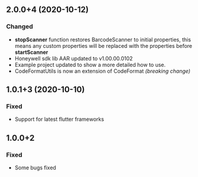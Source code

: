 ## 2.0.0+4 (2020-10-12)
### Changed
- **stopScanner** function restores BarcodeScanner to initial properties, this means any custom properties will be replaced with the properties before **startScanner**
- Honeywell sdk lib AAR updated to v1.00.00.0102
- Example project updated to show a more detailed how to use.
- CodeFormatUtils is now an extension of CodeFormat *(breaking change)*

## 1.0.1+3 (2020-10-10)
### Fixed
- Support for latest flutter frameworks

## 1.0.0+2
### Fixed
- Some bugs fixed